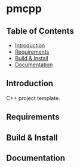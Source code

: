 # pmcpp

## Table of Contents
- [Introduction](#introduction)
- [Requirements](#requirements)
- [Build & Install](#build--install)
- [Documentation](#documentation)

## Introduction

C++ project template.

## Requirements

## Build & Install

## Documentation
